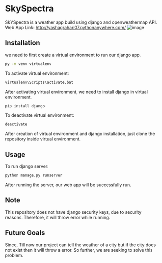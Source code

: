# SkySpectra

SkYSpectra is a weather app build using django and openweathermap API.
Web App Link: http://yashagrahari07.pythonanywhere.com/
![image](https://user-images.githubusercontent.com/92152225/215326154-98187b0b-3542-4183-ad83-03a1ced3a2ff.png)

## Installation
we need to first create a virtual environment to run our django app.

```bash
py -m venv virtualenv
```
To activate virtual environment:
```bash
virtualenv\Scripts\activate.bat
```
After activating virtual environment, we need to install django in virtual environment.
```bash
pip install django
```
To deactivate virtual environment:
```bash
deactivate
```
After creation of virtual environment and django installation, just clone the repository inside virtual environment. 

## Usage
To run django server:
```bash
python manage.py runserver
```
After running the server, our web app will be successfully run.

## Note
This repository does not have django security keys, due to security reasons.
Therefore, it will throw error while running.

## Future Goals
Since, Till now our project can tell the weather of a city but if the city does not exist then it will throw a error.
So further, we are seeking to solve this problem.
